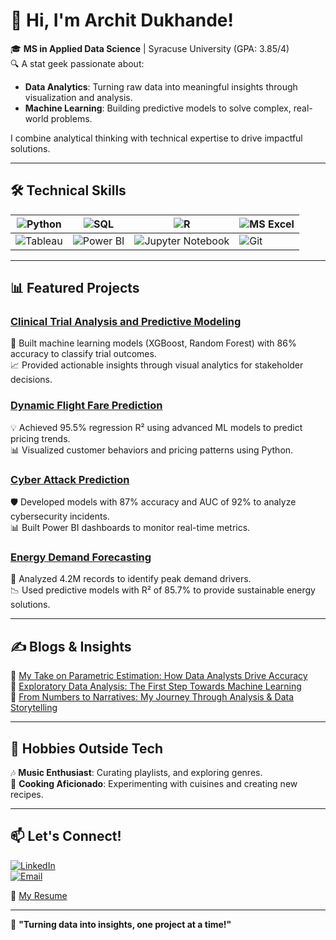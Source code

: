 # 👋 Hi, I'm Archit Dukhande!

🎓 **MS in Applied Data Science** | Syracuse University (GPA: 3.85/4)  
🔍 A stat geek passionate about:

- **Data Analytics**: Turning raw data into meaningful insights through visualization and analysis.  
- **Machine Learning**: Building predictive models to solve complex, real-world problems.

I combine analytical thinking with technical expertise to drive impactful solutions.

---

## 🛠️ Technical Skills  
| ![Python](https://img.shields.io/badge/Python-3776AB?style=for-the-badge&logo=python&logoColor=white) | ![SQL](https://img.shields.io/badge/SQL-4479A1?style=for-the-badge&logo=amazon-dynamodb&logoColor=white) | ![R](https://img.shields.io/badge/R-276DC3?style=for-the-badge&logo=r&logoColor=white) | ![MS Excel](https://img.shields.io/badge/MS_Excel-217346?style=for-the-badge&logo=microsoft-excel&logoColor=white) |  
|---|---|---|---|  
| ![Tableau](https://img.shields.io/badge/Tableau-E97627?style=for-the-badge&logo=tableau&logoColor=white) | ![Power BI](https://img.shields.io/badge/Power_BI-F2C811?style=for-the-badge&logo=power-bi&logoColor=black) | ![Jupyter Notebook](https://img.shields.io/badge/Jupyter-F37626?style=for-the-badge&logo=jupyter&logoColor=white) | ![Git](https://img.shields.io/badge/Git-F05032?style=for-the-badge&logo=git&logoColor=white) |

---

## 📊 Featured Projects  

### [Clinical Trial Analysis and Predictive Modeling](https://github.com/ArchitDukhande/Clinical-Trial-Analysis-and-Predictive-Modeling)  
🎯 Built machine learning models (XGBoost, Random Forest) with 86% accuracy to classify trial outcomes.  
📈 Provided actionable insights through visual analytics for stakeholder decisions.  

### [Dynamic Flight Fare Prediction](https://github.com/ArchitDukhande/Dynamic-Flight-Fare-Prediction)  
💡 Achieved 95.5% regression R² using advanced ML models to predict pricing trends.  
📊 Visualized customer behaviors and pricing patterns using Python.  

### [Cyber Attack Prediction](https://github.com/ArchitDukhande/CyberPulse-Predictive-Threat-Detection)  
🛡️ Developed models with 87% accuracy and AUC of 92% to analyze cybersecurity incidents.  
📊 Built Power BI dashboards to monitor real-time metrics.  

### [Energy Demand Forecasting](https://github.com/ArchitDukhande/Energy-Consumption-Prediction-using-Shiny-R)  
🔋 Analyzed 4.2M records to identify peak demand drivers.  
📉 Used predictive models with R² of 85.7% to provide sustainable energy solutions.  

---

## ✍️ Blogs & Insights  

📌 [My Take on Parametric Estimation: How Data Analysts Drive Accuracy](https://www.linkedin.com/pulse/my-take-parametric-estimation-how-data-analysts-drive-archit-dukhande-p6r4f/?trackingId=I1LjV3uLr%2FNEK85uWD%2BXDw%3D%3D)  
📌 [Exploratory Data Analysis: The First Step Towards Machine Learning](https://www.linkedin.com/pulse/exploratory-data-analysis-first-step-towards-machine-archit-dukhande-xlnxf/?trackingId=oByhHIWRQr7UMXW9WiXBbg%3D%3D)  
📌 [From Numbers to Narratives: My Journey Through Analysis & Data Storytelling](https://www.linkedin.com/pulse/from-numbers-narratives-my-journey-through-analysis-data-dukhande-3e19f/?trackingId=k3QivIU5KERd293JuwtQ%2Bg%3D%3D)  

---

## 🎵 Hobbies Outside Tech  
🎶 **Music Enthusiast**: Curating playlists, and exploring genres.  
🍳 **Cooking Aficionado**: Experimenting with cuisines and creating new recipes.  

---

## 📫 Let's Connect!  
[![LinkedIn](https://img.shields.io/badge/LinkedIn-0A66C2?style=for-the-badge&logo=linkedin&logoColor=white)](https://www.linkedin.com/in/archit-dukhande/)  
[![Email](https://img.shields.io/badge/Email-D14836?style=for-the-badge&logo=gmail&logoColor=white)](mailto:adukhand@syr.edu)  

📄 [My Resume](Archit_Dukhande_SU_Resume.pdf)

---

🚀 **"Turning data into insights, one project at a time!"**
